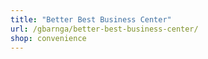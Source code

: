 ```yaml
---
title: "Better Best Business Center"
url: /gbarnga/better-best-business-center/
shop: convenience
---
```

